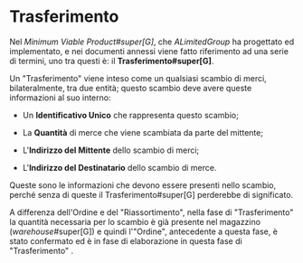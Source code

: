# Trasferimento

Nel _Minimum Viable Product#super[G]_, che _ALimitedGroup_ ha progettato ed implementato, e nei documenti annessi viene fatto riferimento ad una serie di termini, uno tra questi è: il **Trasferimento#super[G]**.

Un "Trasferimento" viene inteso come un qualsiasi scambio di merci, bilateralmente, tra due entità; questo scambio deve avere queste informazioni al suo interno:

- Un **Identificativo Unico** che rappresenta questo scambio;

- La **Quantità** di merce che viene scambiata da parte del mittente;

- L'**Indirizzo del Mittente** dello scambio di merci;

- L'**Indirizzo del Destinatario** dello scambio di merce.

Queste sono le informazioni che devono essere presenti nello scambio, perché senza di queste il Trasferimento#super[G] perderebbe di significato.

A differenza dell'Ordine e del "Riassortimento", nella fase di "Trasferimento" la quantità necessaria per lo scambio è già presente nel magazzino (_warehouse_#super[G]) e quindi l'"Ordine", antecedente a questa fase, è stato confermato ed è in fase di elaborazione in questa fase di "Trasferimento" .
